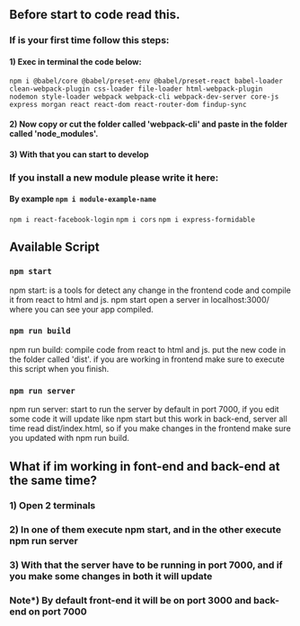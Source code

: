 ## Before start to code read this.

### If is your first time follow this steps:

#### 1) Exec in terminal the code below:

`npm i @babel/core @babel/preset-env @babel/preset-react babel-loader clean-webpack-plugin css-loader file-loader html-webpack-plugin nodemon style-loader webpack webpack-cli webpack-dev-server core-js express morgan react react-dom react-router-dom findup-sync`

#### 2) Now copy or cut the folder called 'webpack-cli' and paste in the folder called 'node_modules'.

#### 3) With that you can start to develop

### If you install a new module please write it here:

#### By example `npm i module-example-name`

`npm i react-facebook-login`
`npm i cors`
`npm i express-formidable`

## Available Script

### `npm start`

npm start: is a tools for detect any change in the frontend code and compile it
from react to html and js.
npm start open a server in localhost:3000/ where you can see your app compiled.

### `npm run build`

npm run build: compile code from react to html and js.
put the new code in the folder called 'dist'.
if you are working in frontend make sure to execute this script when you finish.

### `npm run server`

npm run server: start to run the server by default in port 7000,
if you edit some code it will update like npm start but this work in back-end, 
server all time read dist/index.html, so if you make changes in the frontend
make sure you updated with npm run build.

## What if im working in font-end and back-end at the same time?

### 1) Open 2 terminals

### 2) In one of them execute npm start, and in the other execute npm run server

### 3) With that the server have to be running in port 7000, and if you make some changes in both it will update

### Note*) By default front-end it will be on port 3000 and back-end on port 7000
